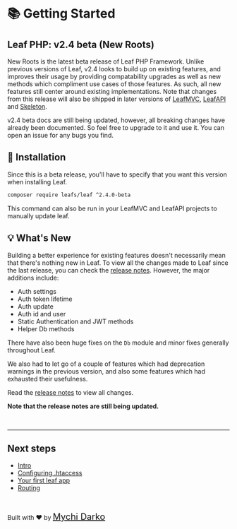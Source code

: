 # 📚 Getting Started

## Leaf PHP: v2.4 beta (New Roots)

New Roots is the latest beta release of Leaf PHP Framework. Unlike previous versions of Leaf, v2.4 looks to build up on existing features, and improves their usage by providing compatability upgrades as well as new methods which compliment use cases of those features. As such, all new features still center around existing implementations. Note that changes from this release will also be shipped in later versions of [LeafMVC](/), [LeafAPI](/) and [Skeleton](/).

<p class="alert -warning">
  v2.4 beta docs are still being updated, however, all breaking changes have already been documented. So feel free to upgrade to it and use it. You can open an issue for any bugs you find.
</p>

## 📁 Installation

Since this is a beta release, you'll have to specify that you want this version when installing Leaf.

```bash
composer require leafs/leaf ^2.4.0-beta
```

This command can also be run in your LeafMVC and LeafAPI projects to manually update leaf.

## 💡 What's New

Building a better experience for existing features doesn't necessarily mean that there's nothing new in Leaf. To view all the changes made to Leaf since the last release, you can check the [release notes](https://github.com/leafsphp/leaf/releases/tag/v2.4.0-beta). However, the major additions include:

- Auth settings
- Auth token lifetime
- Auth update
- Auth id and user
- Static Authentication and JWT methods
- Helper Db methods

There have also been huge fixes on the `Db` module and minor fixes generally throughout Leaf.

We also had to let go of a couple of features which had deprecation warnings in the previous version, and also some features which had exhausted their usefulness.

Read the [release notes](https://github.com/leafsphp/leaf/releases/tag/v2.4.0-beta) to view all changes.

**Note that the release notes are still being updated.**

<br>
<hr>

## Next steps

- [Intro](leaf/v/2.4/intro/)
- [Configuring .htaccess](leaf/v/2.4/intro/htaccess)
- [Your first leaf app](leaf/v/2.4/intro/first)
- [Routing](leaf/v/2.4/routing/)

<br>

Built with ❤ by <a href="https://mychi.netlify.app" style="font-size: 20px; color: #111;" target="_blank">Mychi Darko</a>
